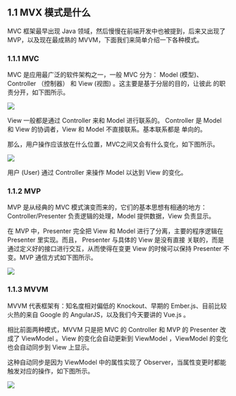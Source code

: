## 1.1 MVX 模式是什么

MVC 框架最早出现 Java 领域，然后慢慢在前端开发中也被提到，后来又出现了 MVP，以及现在最成熟的 MVVM，下面我们来简单介绍一下各种模式。

### 1.1.1 MVC

MVC 是应用最广泛的软件架构之一，一般 MVC 分为： Model (模型)、Controller （控制器） 和 View (视图) 。这主要是基于分层的目的，让彼此
的职责分开，如下图所示。

![](https://i.imgur.com/1aU3fdA.png)

View 一般都是通过 Controller 来和 Model 进行联系的。 Controller 是 Model 和 View 的协调者，View 和 Model 不直接联系。基本联系都是
单向的。

那么，用户操作应该放在什么位置，MVC之间又会有什么变化，如下图所示。

![](https://i.imgur.com/ag32Njo.png)  

用户 (User) 通过 Controller 来操作 Model 以达到 View 的变化。

### 1.1.2 MVP

MVP 是从经典的 MVC 模式演变而来的，它们的基本思想有相通的地方： Controller/Presenter 负责逻辑的处理，Model 提供数据，View 负责显示。

在 MVP 中，Presenter 完全把 View 和 Model 进行了分离，主要的程序逻辑在 Presenter 里实现。而且， Presenter 与具体的 View 是没有直接
关联的，而是通过定义好的接口进行交互，从而使得在变更 View 的时候可以保持 Presenter 不变。MVP 通信方式如下图所示。

![](https://i.imgur.com/79yiiJd.png)

### 1.1.3 MVVM

MVVM 代表框架有：知名度相对偏低的 Knockout、早期的 Ember.js、目前比较火热的来自 Google 的 AngularJS，以及我们今天要讲的 Vue.js 。

相比前面两种模式，MVVM 只是把 MVC 的 Controller 和 MVP 的 Presenter 改成了 ViewModel 。View 的变化会自动更新到 ViewModel ，ViewModel
的变化也会自动同步到 View 上显示。

这种自动同步是因为 ViewModel 中的属性实现了 Observer，当属性变更时都能触发对应的操作，如下图所示。

![](https://i.imgur.com/Wuj6KY5.png)

